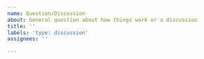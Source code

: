 ```yaml
---
name: Question/Discussion
about: General question about how things work or a discussion
title: ''
labels: 'type: discussion'
assignees: ''

---
```


<!---
Thank you for taking the time to say hello!

Please see our [OSS process document](https://github.com/jirs5/home/blob/main/honeycomb-oss-lifecycle-and-practices.md#) to get an idea of how we operate.
--->
